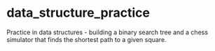 # data_structure_practice
Practice in data structures - building a binary search tree and a chess simulator that finds the shortest path to a given square.